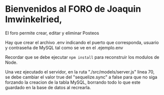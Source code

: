 # Bienvenidos al FORO de Joaquin Imwinkelried,

El foro permite crear, editar y eliminar Posteos


Hay que crear el archivo .env indicando el puerto que corresponda, usuario y contraseña de MySQL tal como se ve en el .ejemplo.env


Recordar que se debe ejecutar ```npm install``` para reconstruir los modulos de Node.

Una vez ejecutado el servidor, en la ruta "./src/models/server.js" linea 70, se debe cambiar el valor true del "sequelize.sync" a false para que  no siga forzando la creacion de la tabla MySQL, borrando todo lo que este guardado en la base de datos al recrearla.